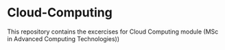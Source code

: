 # Cloud-Computing
This repository contains the excercises for Cloud Computing module (MSc in Advanced Computing Technologies))
